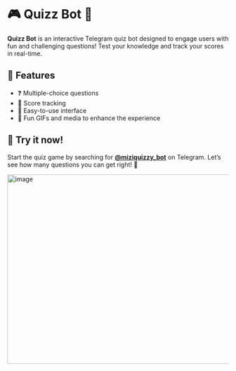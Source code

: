 # 🎮 Quizz Bot 🤖

**Quizz Bot** is an interactive Telegram quiz bot designed to engage users with fun and challenging questions! Test your knowledge and track your scores in real-time.

## 🌟 Features

* ❓ Multiple-choice questions
* 💾 Score tracking
* 📲 Easy-to-use interface
* 🎉 Fun GIFs and media to enhance the experience

## 🤖 Try it now!

Start the quiz game by searching for **[@miziquizzy_bot](https://t.me/miziquizzy_bot)** on Telegram. Let’s see how many questions you can get right! 🎉

<img width="708" height="431" alt="image" src="https://github.com/user-attachments/assets/4ca40921-6c2f-4eec-8587-9f43f8df86e3" />

